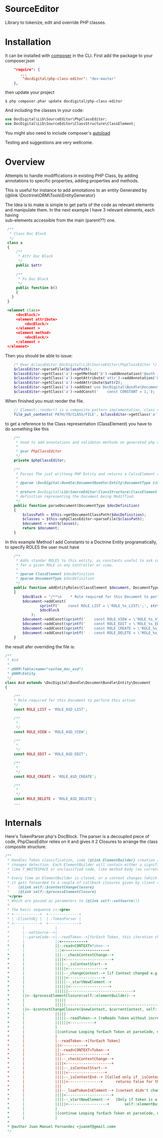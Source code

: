 SourceEditor
============

Library to tokenize, edit and override PHP classes.

Installation
============
It can be installed with [composer](https://getcomposer.org/doc/00-intro.md)  in the CLI.
First add the package to your composer.json
```json
    "require": {
       ...
        "docdigital/php-class-editor": "dev-master"
    },
```

then update your project

```
$ php composer.phar update docdigital/php-class-editor
```

And including the classes in your code:

```php
use DocDigital\Lib\SourceEditor\PhpClassEditor;
use DocDigital\Lib\SourceEditor\ClassStructure\ClassElement;
```
You might also need to include composer's [autoload](https://getcomposer.org/doc/04-schema.md#psr-0)

Testing and suggestions are very wellcome.

Overview
========

Attempts to handle modiffications in existing PHP Class, by adding annotations
 to specific properties, adding properties and methods.
 
 This is useful for instance to add annotations to an entity Generated by 
 {@link \Doctrine\ORM\Tools\EntityGenerator}
 
 The Idea is to make is simple to get parts of the code as relevant elements and 
 manipulate them. In the next example I have 3 relevant elements, each having  
 sub-elements accessible from the main (parent??) one.
 
```php
 /**
  * Class Doc Block
  */
 class a
 {
     /**
      * Attr Doc Block
      */
     public $attr
     
     /**
      * Fn Doc Block
      */
     public function b()
     {
   }
 }
```
```XML
 <elemnet class>
     <docBlock/>
     <element attribute>
         <docBlock/>
     </element >
     <element method>
         <docBlock/>
     </element >
 </elemnet> 

```
 Then you should be able to issue: 
```php
    /* @var $classEditor DocDigital\Lib\SourceEditor\PhpClassEditor */
    $classEditor->parseFile($classPath);
    $classEditor->getClass('a')->getMethod('b')->addAnnotation('@auth Juan Manuel Fernandez <juanmf@gmail.com>');
    $classEditor->getClass('a')->getAttribute('attr')->addAnnotation('@Assert\Choice(...)');
    $classEditor->getClass('a')->addAttribute($attr2);
    $classEditor->getClass('a')->addUse('use DocDigital\Bundle\DocumentBundle\DocumentGenerator\Annotation as DdMapping;');
    $classEditor->getClass('a')->addConst('    const CONSTANT = 1;');
```

When finished you must render the file.
```php
    // Element::render() is a composite pattern implementation, class renders its children and so on. 
    file_put_contents('PATH/TO/CLASS/FILE', $classEditor->getClass('a')->render(false));
```

to get a reference to the Class representation (ClassElement) you have to do something like this

```php
    /**
     * Used to add annotations and validaton methods on generated php classes
     * 
     * @var PhpClassEditor 
     */
    private $phpClassEditor;
    
    /**
     * Parses The just writteng PHP Entity and returns a CalssElement representation.
     * 
     * @param \DocDigital\Bundle\DocumentBundle\Entity\DocumentType $docDefinition
     * 
     * @return DocDigital\Lib\SourceEditor\ClassStructure\ClassElement A class 
     * definition representing the Document being Modiffied.
     */
    public function parseDocument(DocumentType $docDefinition)
    {
        $classPath = $this->getDocumentClassPath($docDefinition);
        $classes = $this->phpClassEditor->parseFile($classPath);
        $document = end($classes);
        return $document;
    }
```

In this example Method I add Constants to a Doctrine Entity programatically, 
to specify ROLES the user must have

```php
    /**
     * Adds standar ROLES to this entity, as constants useful to ask consistently
     * for a given ROLE in any Controller or view.
     * 
     * @param ClassElement $docDefinition
     * @param DocumentType $docDefinition
     */
    public function addEntityRoles(ClassElement $document, DocumentType $docDefinition)
    {
        $docBlock = "/**\n    * Role required for this Document to perform this action\n    */";
        $document->addConst(
                sprintf('    const ROLE_LIST = \'ROLE_%s_LIST\';', strtoupper($docDefinition->getClassName())),
                $docBlock
            );
        $document->addConst(sprintf('    const ROLE_VIEW = \'ROLE_%s_VIEW\';', strtoupper($docDefinition->getClassName())));
        $document->addConst(sprintf('    const ROLE_EDIT = \'ROLE_%s_EDIT\';', strtoupper($docDefinition->getClassName())));
        $document->addConst(sprintf('    const ROLE_CREATE = \'ROLE_%s_CREATE\';', strtoupper($docDefinition->getClassName())));
        $document->addConst(sprintf('    const ROLE_DELETE = \'ROLE_%s_DELETE\';', strtoupper($docDefinition->getClassName())));
    }
```

the result afer overriding the file is:

```php
/**
 * Asd
 *
 * @ORM\Table(name="custom_doc_asd")
 * @ORM\Entity
 */
class Asd extends \DocDigital\Bundle\DocumentBundle\Entity\Document
{

    /**
    * Role required for this Document to perform this action
    */
    const ROLE_LIST = 'ROLE_ASD_LIST';

    /**
     *
     */
    const ROLE_VIEW = 'ROLE_ASD_VIEW';

    /**
     *
     */
    const ROLE_EDIT = 'ROLE_ASD_EDIT';

    /**
     *
     */
    const ROLE_CREATE = 'ROLE_ASD_CREATE';

    /**
     *
     */
    const ROLE_DELETE = 'ROLE_ASD_DELETE';
    ...
```

Internals
=========

Here's TokenParser.php's DocBlock. The parser is a decoupled piece of code, PhpClassEditor relies on it and gives it 2 Closures to arrange the class composite structure.

```php
/**
 * Handles Token classification, code {@link ElementBuilder} creation and code context/scope
 * changes detection. Each ElementBuilder will contain either a significant code part or gap code,
 * like T_WHITESPACE or unclassified code, like method body (as currently not inspecting inside method).
 * 
 * Every time an ElementBuilder is closed, or a context changes (which also closes an ElementBuilder)
 * it gets forwarded to a couple of callback closures given by client code:<pre>
 *    {@link self::$contextChangeClosure}
 *    {@link self::$processElementClosure}
 *</pre>
 * Which are passed as parameters to {@link self::setSource()}
 * 
 * The basic sequence is:<pre>
 * +------------+  +--------------+
 * | :ClientObj |  | :TokenParser |
 * +------------+  +--------------+
 *      |              |
 *      |--setSource-->|
 *      |--parseCode-->|--readToken--+[forEach Token, this iteration changes context as token is a contextStart]
 *      |              ||<-----------+
 *      |              ||--read<CONTEXT>Token--+
 *      |              |||<--------------------+
 *      |              |||--_checkContextChange--+
 *      |              ||||<---------------------+
 *      |              ||||--_isContextStart--+
 *      |              |||||<-----------------+
 *      |              ||||--_changeContext--+ [if Context changed e.g. class=>method]
 *      |              |||||<----------------+
 *      |              |||||--_startNewElement--+
 *      |              ||||||<------------------+
 *      |              ||||||------------------------------+
 *      ||<--$processElementClosure(self::elementBuilder)--+
 *      |              |||||
 *      |              |||||------------------------------------------------------------+
 *      ||<--$contextChangeClosure($newContext, $currentContext, self::elementBuilder)--+
 *      |              |||||
 *      |              |||||--readToken--+ [reReads Token without increasing {@link self::pointer}]
 *      |              ||||||<-----------+
 *      |              |
 *      |              |[continue Looping forEach Token at parseCode, now reads a token that doesn't change context]
 *      |              |
 *      |              |--readToken--+[forEach Token]
 *      |              ||<-----------+
 *      |              ||--read<CONTEXT>Token--+
 *      |              |||<--------------------+
 *      |              |||--_checkContextChange--+
 *      |              ||||<---------------------+
 *      |              ||||--_isContextStart--+
 *      |              |||||<-----------------+
 *      |              ||||--_isContextEnd--+ [Called only if _isContextStart returns false, also 
 *      |              |||||<---------------+      returns false for this token]
 *      |              |||
 *      |              |||--_loadTokenInElement--+ [context didn't change, add token to ElementBuilder]
 *      |              ||||<---------------------+
 *      |              ||||--_startNewElement--+   [Only if token is a delimiter Flag that closes current 
 *      |              |||||<------------------+       self::elementBuilder again calling $processElementClosure]
 *      |              |
 *      |              |[continue Looping forEach Token at parseCode, now reads a token that doesn't change context]
 *      |              |
 * 
 * @author Juan Manuel Fernandez <juanmf@gmail.com>
 */
 ```
